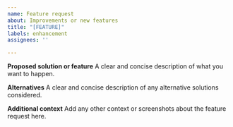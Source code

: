 ```yaml
---
name: Feature request
about: Improvements or new features
title: "[FEATURE]"
labels: enhancement
assignees: ''

---
```


**Proposed solution or feature**
A clear and concise description of what you want to happen.

**Alternatives**
A clear and concise description of any alternative solutions considered.

**Additional context**
Add any other context or screenshots about the feature request here.
